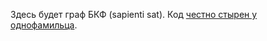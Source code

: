 Здесь будет граф БКФ (sapienti sat).
Код [честно стырен у однофамильца](http://www-personal.umich.edu/~morozova/MySite/Publications.html#2010_Zeros).
